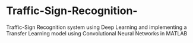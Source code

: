 # Traffic-Sign-Recognition-
Traffic-Sign Recognition system using Deep Learning and implementing a Transfer Learning model using Convolutional Neural Networks in MATLAB
